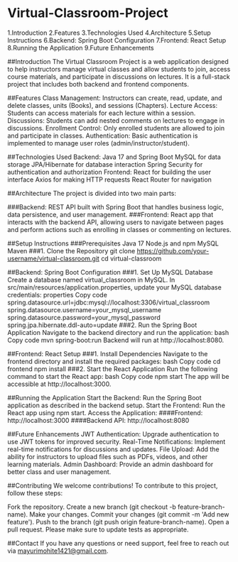 # Virtual-Classroom-Project
1.Introduction
2.Features
3.Technologies Used
4.Architecture
5.Setup Instructions
6.Backend: Spring Boot Configuration
7.Frontend: React Setup
8.Running the Application
9.Future Enhancements

##Introduction
The Virtual Classroom Project is a web application designed to help instructors manage virtual classes and allow students to join, access course materials, and participate in discussions on lectures. It is a full-stack project that includes both backend and frontend components.

##Features
Class Management: Instructors can create, read, update, and delete classes, units (Books), and sessions (Chapters).
Lecture Access: Students can access materials for each lecture within a session.
Discussions: Students can add nested comments on lectures to engage in discussions.
Enrollment Control: Only enrolled students are allowed to join and participate in classes.
Authentication: Basic authentication is implemented to manage user roles (admin/instructor/student).

##Technologies Used
Backend:
Java 17 and Spring Boot
MySQL for data storage
JPA/Hibernate for database interaction
Spring Security for authentication and authorization
Frontend:
React for building the user interface
Axios for making HTTP requests
React Router for navigation

##Architecture
The project is divided into two main parts:

###Backend: REST API built with Spring Boot that handles business logic, data persistence, and user management.
###Frontend: React app that interacts with the backend API, allowing users to navigate between pages and perform actions such as enrolling in classes or commenting on lectures.

##Setup Instructions
###Prerequisites
Java 17
Node.js and npm
MySQL
Maven
###1. Clone the Repository
git clone https://github.com/your-username/virtual-classroom.git
cd virtual-classroom

##Backend: Spring Boot Configuration
###1. Set Up MySQL Database
Create a database named virtual_classroom in MySQL.
In src/main/resources/application.properties, update your MySQL database credentials:
properties
Copy code
spring.datasource.url=jdbc:mysql://localhost:3306/virtual_classroom
spring.datasource.username=your_mysql_username
spring.datasource.password=your_mysql_password
spring.jpa.hibernate.ddl-auto=update
###2. Run the Spring Boot Application
Navigate to the backend directory and run the application:
bash
Copy code
mvn spring-boot:run
Backend will run at http://localhost:8080.

##Frontend: React Setup
###1. Install Dependencies
Navigate to the frontend directory and install the required packages:
bash
Copy code
cd frontend
npm install
###2. Start the React Application
Run the following command to start the React app:
bash
Copy code
npm start
The app will be accessible at http://localhost:3000.

##Running the Application
Start the Backend: Run the Spring Boot application as described in the backend setup.
Start the Frontend: Run the React app using npm start.
Access the Application:
####Frontend: http://localhost:3000
####Backend API: http://localhost:8080

##Future Enhancements
JWT Authentication: Upgrade authentication to use JWT tokens for improved security.
Real-Time Notifications: Implement real-time notifications for discussions and updates.
File Upload: Add the ability for instructors to upload files such as PDFs, videos, and other learning materials.
Admin Dashboard: Provide an admin dashboard for better class and user management.

##Contributing
We welcome contributions! To contribute to this project, follow these steps:

Fork the repository.
Create a new branch (git checkout -b feature-branch-name).
Make your changes.
Commit your changes (git commit -m 'Add new feature').
Push to the branch (git push origin feature-branch-name).
Open a pull request.
Please make sure to update tests as appropriate.

##Contact
If you have any questions or need support, feel free to reach out via mayurimohite1421@gmail.com.
